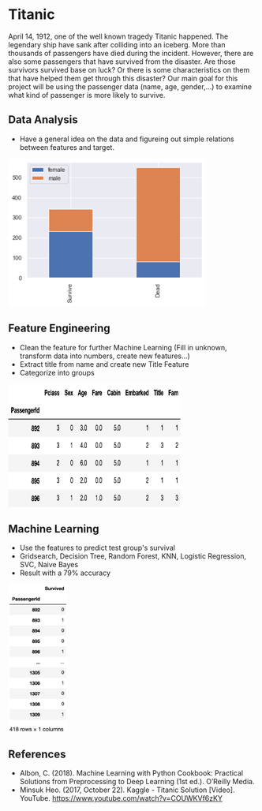 # Titanic
April 14, 1912, one of the well known tragedy Titanic happened. The legendary ship have sank after colliding into an iceberg. 
More than thousands of passengers have died during the incident. However, there are also some passengers that have survived from the disaster. 
Are those survivors survived base on luck? Or there is some characteristics on them that have helped them get through this disaster? 
Our main goal for this project will be using the passenger data (name, age, gender,…) to examine what kind of passenger is more likely to survive.

## Data Analysis
* Have a general idea on the data and figureing out simple relations between features and target.
<img src="https://github.com/yhhsu0409/Titanic/blob/master/ReadMe_Pic/sex_bar_plot.png" width="400" height="300">

## Feature Engineering
* Clean the feature for further Machine Learning (Fill in unknown, transform data into numbers, create new features...)
* Extract title from name and create new Title Feature
* Categorize into groups
<img src="https://github.com/yhhsu0409/Titanic/blob/master/ReadMe_Pic/clean_feature.png" width="350" height="250">

## Machine Learning
* Use the features to predict test group's survival
* Gridsearch, Decision Tree, Random Forest, KNN, Logistic Regression, SVC, Naive Bayes
* Result with a 79% accuracy
<img src="https://github.com/yhhsu0409/Titanic/blob/master/ReadMe_Pic/Predict%20Target.png" height="300">

## References
* Albon, C. (2018). Machine Learning with Python Cookbook: Practical Solutions from Preprocessing to Deep Learning (1st ed.). O’Reilly Media. 
* Minsuk Heo. (2017, October 22). Kaggle - Titanic Solution [Video]. YouTube. https://www.youtube.com/watch?v=COUWKVf6zKY

